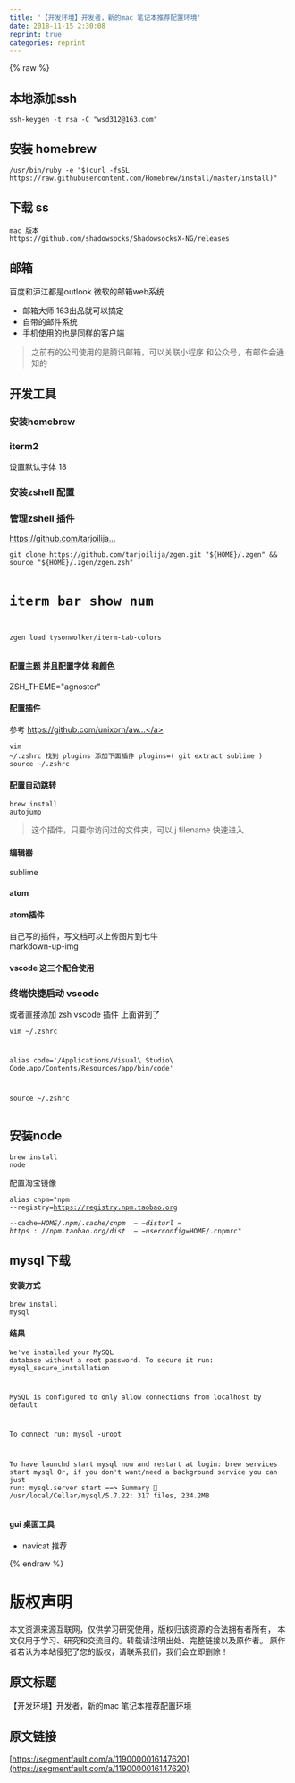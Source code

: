 ```yaml
---
title: '【开发环境】开发者，新的mac 笔记本推荐配置环境' 
date: 2018-11-15 2:30:08
reprint: true
categories: reprint
---
```


{% raw %}
<h2>&#x672C;&#x5730;&#x6DFB;&#x52A0;ssh</h2><pre><code>ssh-keygen -t rsa -C &quot;wsd312@163.com&quot;</code></pre><h2>&#x5B89;&#x88C5; homebrew</h2><pre><code>/usr/bin/ruby -e &quot;$(curl -fsSL https://raw.githubusercontent.com/Homebrew/install/master/install)&quot;
</code></pre><h2>&#x4E0B;&#x8F7D; ss</h2><pre><code>mac &#x7248;&#x672C;
https://github.com/shadowsocks/ShadowsocksX-NG/releases 
</code></pre><h2>&#x90AE;&#x7BB1;</h2><p>&#x767E;&#x5EA6;&#x548C;&#x6CAA;&#x6C5F;&#x90FD;&#x662F;outlook &#x5FAE;&#x8F6F;&#x7684;&#x90AE;&#x7BB1;web&#x7CFB;&#x7EDF;</p><ul><li>&#x90AE;&#x7BB1;&#x5927;&#x5E08; 163&#x51FA;&#x54C1;&#x5C31;&#x53EF;&#x4EE5;&#x641E;&#x5B9A;</li><li>&#x81EA;&#x5E26;&#x7684;&#x90AE;&#x4EF6;&#x7CFB;&#x7EDF;</li><li>&#x624B;&#x673A;&#x4F7F;&#x7528;&#x7684;&#x4E5F;&#x662F;&#x540C;&#x6837;&#x7684;&#x5BA2;&#x6237;&#x7AEF;</li></ul><blockquote>&#x4E4B;&#x524D;&#x6709;&#x7684;&#x516C;&#x53F8;&#x4F7F;&#x7528;&#x7684;&#x662F;&#x817E;&#x8BAF;&#x90AE;&#x7BB1;&#xFF0C;&#x53EF;&#x4EE5;&#x5173;&#x8054;&#x5C0F;&#x7A0B;&#x5E8F; &#x548C;&#x516C;&#x4F17;&#x53F7;&#xFF0C;&#x6709;&#x90AE;&#x4EF6;&#x4F1A;&#x901A;&#x77E5;&#x7684;</blockquote><h2>&#x5F00;&#x53D1;&#x5DE5;&#x5177;</h2><h3>&#x5B89;&#x88C5;homebrew</h3><h3>iterm2</h3><p>&#x8BBE;&#x7F6E;&#x9ED8;&#x8BA4;&#x5B57;&#x4F53; 18</p><h3>&#x5B89;&#x88C5;zshell &#x914D;&#x7F6E;</h3><h3>&#x7BA1;&#x7406;zshell &#x63D2;&#x4EF6;</h3><p><a href="https://github.com/tarjoilija/zgen" rel="nofollow noreferrer">https://github.com/tarjoilija...</a></p><pre><code>git clone https://github.com/tarjoilija/zgen.git &quot;${HOME}/.zgen&quot; &amp;&amp; source &quot;${HOME}/.zgen/zgen.zsh&quot;

# iterm bar show num
zgen load tysonwolker/iterm-tab-colors</code></pre><h4>&#x914D;&#x7F6E;&#x4E3B;&#x9898; &#x5E76;&#x4E14;&#x914D;&#x7F6E;&#x5B57;&#x4F53; &#x548C;&#x989C;&#x8272;</h4><p>ZSH_THEME=&quot;agnoster&quot;</p><h4>&#x914D;&#x7F6E;&#x63D2;&#x4EF6;</h4><p>&#x53C2;&#x8003; <a href="https://github.com/unixorn/awesome-zsh-plugins" rel="nofollow noreferrer">https://github.com/unixorn/aw...</a></p><pre><code>vim  ~/.zshrc
&#x627E;&#x5230; plugins &#x6DFB;&#x52A0;&#x4E0B;&#x9762;&#x63D2;&#x4EF6; 
plugins=(
  git
  extract
  sublime
)
source  ~/.zshrc</code></pre><h4>&#x914D;&#x7F6E;&#x81EA;&#x52A8;&#x8DF3;&#x8F6C;</h4><pre><code>brew install autojump</code></pre><blockquote>&#x8FD9;&#x4E2A;&#x63D2;&#x4EF6;&#xFF0C;&#x53EA;&#x8981;&#x4F60;&#x8BBF;&#x95EE;&#x8FC7;&#x7684;&#x6587;&#x4EF6;&#x5939;&#xFF0C;&#x53EF;&#x4EE5; j filename &#x5FEB;&#x901F;&#x8FDB;&#x5165;</blockquote><h4>&#x7F16;&#x8F91;&#x5668;</h4><p>sublime</p><h4>atom</h4><h4>atom&#x63D2;&#x4EF6;</h4><p>&#x81EA;&#x5DF1;&#x5199;&#x7684;&#x63D2;&#x4EF6;&#xFF0C;&#x5199;&#x6587;&#x6863;&#x53EF;&#x4EE5;&#x4E0A;&#x4F20;&#x56FE;&#x7247;&#x5230;&#x4E03;&#x725B;<br>markdown-up-img</p><h4>vscode &#x8FD9;&#x4E09;&#x4E2A;&#x914D;&#x5408;&#x4F7F;&#x7528;</h4><h3>&#x7EC8;&#x7AEF;&#x5FEB;&#x6377;&#x542F;&#x52A8; vscode</h3><p>&#x6216;&#x8005;&#x76F4;&#x63A5;&#x6DFB;&#x52A0; zsh vscode &#x63D2;&#x4EF6; &#x4E0A;&#x9762;&#x8BB2;&#x5230;&#x4E86;</p><pre><code>vim ~/.zshrc

alias code=&apos;/Applications/Visual\ Studio\ Code.app/Contents/Resources/app/bin/code&apos;

source ~/.zshrc</code></pre><h2>&#x5B89;&#x88C5;node</h2><pre><code>brew install node</code></pre><p>&#x914D;&#x7F6E;&#x6DD8;&#x5B9D;&#x955C;&#x50CF;</p><pre><code>alias cnpm=&quot;npm --registry=https://registry.npm.taobao.org \
--cache=$HOME/.npm/.cache/cnpm \
--disturl=https://npm.taobao.org/dist \
--userconfig=$HOME/.cnpmrc&quot;</code></pre><h2>mysql &#x4E0B;&#x8F7D;</h2><h4>&#x5B89;&#x88C5;&#x65B9;&#x5F0F;</h4><pre><code>brew install mysql</code></pre><h4>&#x7ED3;&#x679C;</h4><pre><code>We&apos;ve installed your MySQL database without a root password. To secure it run:
    mysql_secure_installation

MySQL is configured to only allow connections from localhost by default

To connect run:
    mysql -uroot

To have launchd start mysql now and restart at login:
  brew services start mysql
Or, if you don&apos;t want/need a background service you can just run:
  mysql.server start
==&gt; Summary
&#x1F37A;  /usr/local/Cellar/mysql/5.7.22: 317 files, 234.2MB</code></pre><h4>gui &#x684C;&#x9762;&#x5DE5;&#x5177;</h4><ul><li>navicat &#x63A8;&#x8350;</li></ul>
{% endraw %}

# 版权声明
本文资源来源互联网，仅供学习研究使用，版权归该资源的合法拥有者所有，
本文仅用于学习、研究和交流目的。转载请注明出处、完整链接以及原作者。
原作者若认为本站侵犯了您的版权，请联系我们，我们会立即删除！

## 原文标题
【开发环境】开发者，新的mac 笔记本推荐配置环境

## 原文链接
[https://segmentfault.com/a/1190000016147620](https://segmentfault.com/a/1190000016147620)

